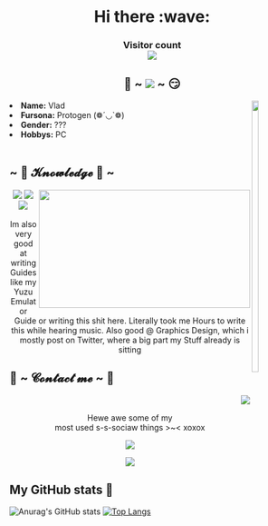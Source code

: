 <h1 align="center"> Hi there :wave:</h1>
<h3>
<p align="center"> 
  Visitor count<br>
  <img src="https://profile-counter.glitch.me/coringplay/count.svg">
</p></h3>

<div>
<h2 align="center"> 🥰 ~ <img src="https://x-lines.ru/letters/i/cyrillicfancy/0620/ffffff/20/0/eftg67mwrbssk.png"> ~ 😏 </h2>
<img src="https://c.tenor.com/Z6Gqy-qS-EQAAAAC/kakashi-naruto.gif" align="right" width="15%" height="35%">
<li>
<b>Name:</b> Vlad</li>
<li>
<b>Fursona:</b> Protogen (❁´◡`❁)
</li>
<li>
<b>Gender:</b> ???
</li>
<li>
<b>Hobbys:</b> PC
</li>
<br>
</div>

<div>
<h2 align="left">            ~ 📇 𝓚𝓷𝓸𝔀𝓵𝓮𝓭𝓰𝓮 📇 ~</h2>
<p>
<img src="https://img.wattpad.com/f95b18fdf1923c910d6b282fa6f66dc94cefabe9/68747470733a2f2f73332e616d617a6f6e6177732e636f6d2f776174747061642d6d656469612d736572766963652f53746f7279496d6167652f3939524258425552324459536b673d3d2d372e313632306434363030373330373261343231303139373133383636332e676966?s=fit&w=720&h=720" align="right" width="373.5px" height="208.5px">
</div>

<div>
<p align="center"><img src="https://img.shields.io/badge/adobe%20photoshop%20-%2331A8FF.svg?&style=for-the-badge&logo=adobe%20photoshop&logoColor=white"/> <img src="https://img.shields.io/badge/html5%20-%23E34F26.svg?&style=for-the-badge&logo=html5&logoColor=white"/><br>
<img src="https://img.shields.io/badge/git%20-%23F05033.svg?&style=for-the-badge&logo=git&logoColor=white"/> <br><br>
Im also very good at writing Guides like my Yuzu Emulator Guide or writing this shit here. Literally took me Hours to write this while hearing music. Also good @ Graphics Design, which i mostly post on Twitter, where a big part my Stuff already is sitting
</p>

<h2>           📝 ~ 𝓒𝓸𝓷𝓽𝓪𝓬𝓽 𝓶𝓮 ~ 📝</h2>

<img src="https://www.icegif.com/wp-content/uploads/icegif-1154.gif" align="right" left=10px>
<br>
<p align="center">Hewe awe some of my <br>
most used s-s-sociaw things >~< xoxox</p>
<p align="center"><a href="https://twitter.com/CoriVlad" target="_blank"><img src="https://img.shields.io/badge/CoriVlad%20-%231DA1F2.svg?&style=for-the-badge&logo=Twitter&logoColor=white"/></a>
<p align="center"><a href="https://vk.com/shalya2002" target="_blank"><img src="https://img.shields.io/badge/Vlad_Shalya%20-%236DA1F2.svg?&style=for-the-badge&logo=Vk&logoColor=white"/></a></p>
</div>
  
## My GitHub stats :100:

![Anurag's GitHub stats](https://github-readme-stats.vercel.app/api?username=coringplay&theme=dracula&count_private=true&show_icons=true&hide_title=true) [![Top Langs](https://github-readme-stats.vercel.app/api/top-langs/?username=coringplay&layout=demo)](https://github.com/anuraghazra/github-readme-stats)
